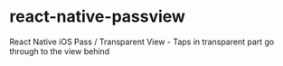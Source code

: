 # react-native-passview
React Native iOS Pass / Transparent View - Taps in transparent part go through to the view behind
